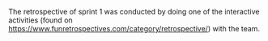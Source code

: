 The retrospective of sprint 1 was conducted by doing one of the interactive activities (found on https://www.funretrospectives.com/category/retrospective/) with the team.
